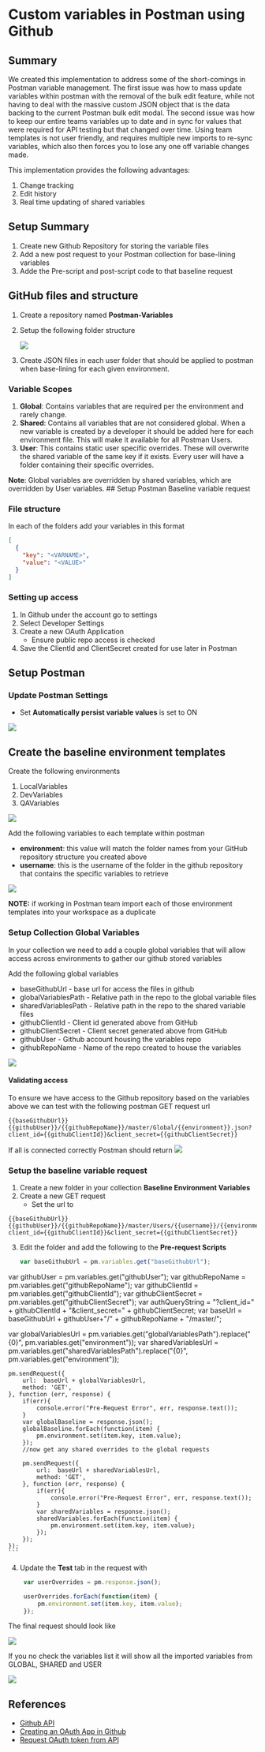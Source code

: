 # Custom variables in Postman using Github

## Summary

We created this implementation to address some of the short-comings in Postman variable management. The first issue was how to mass update variables within postman with the removal of the bulk edit feature, while not having to deal with the massive custom JSON object that is the data backing to the current Postman bulk edit modal. The second issue was how to keep our entire teams variables up to date and in sync for values that were required for API testing but that changed over time. Using team templates is not user friendly, and requires multiple new imports to re-sync variables, which also then forces you to lose any one off variable changes made.

 This implementation provides the following advantages:

  1. Change tracking
  2. Edit history
  3. Real time updating of shared variables

## Setup Summary

1. Create new Github Repository for storing the variable files
2. Add a new post request to your Postman collection for base-lining variables
3. Adde the Pre-script and post-script code to that baseline request

## GitHub files and structure

1. Create a repository named **Postman-Variables**
2. Setup the following folder structure

    [![](./documentation/PostmanGitFolders.jpg)](./documentation/PostmanGitFolders.jpg)
3. Create JSON files in each user folder that should be applied to postman when base-lining for each given environment.


### Variable Scopes

1. **Global**: Contains variables that are required per the environment and rarely change.
2. **Shared**: Contains all variables that are not considered global. When a new variable is created by a developer it should be added here for each environment file. This will make it available for all Postman Users.
3. **User**: This contains static user specific overrides. These will overwrite the shared variable of the same key if it exists. Every user will have a folder containing their specific overrides.

**Note**: Global variables are overridden by shared variables, which are overridden by User variables. ## Setup Postman Baseline variable request

### File structure

In each of the folders add your variables in this format

```JSON
[
  {
    "key": "<VARNAME>",
    "value": "<VALUE>"
  }
]
```

### Setting up access

1. In Github under the account go to settings
2. Select Developer Settings
3. Create a new OAuth Application
   - Ensure public repo access is checked
4. Save the ClientId and ClientSecret created for use later in Postman

## Setup Postman

### Update Postman Settings

- Set **Automatically persist variable values** is set to ON

[![](./documentation/PostmanSettings.jpg)](./documentation/PostmanSettings.jpg)

## Create the baseline environment templates

Create the following environments

1. LocalVariables
2. DevVariables
3. QAVariables

[![](./documentation/PostmanManageEnv.jpg)](./documentation/PostmanManageEnv.jpg)

Add the following variables to each template within postman

- **environment**: this value will match the folder names from your GitHub repository structure you created above
- **username**: this is the username of the folder in the github repository that contains the specific variables to retrieve

[![](./documentation/PostmanVariablesRequired.jpg)](./documentation/PostmanVariablesRequired.jpg)

**NOTE:** if working in Postman team import each of those environment templates into your workspace as a duplicate

### Setup Collection Global Variables

In your collection we need to add a couple global variables that will allow access across environments to gather our github stored variables

Add the following global variables

- baseGithubUrl - base url for access the files in github
- globalVariablesPath - Relative path in the repo to the global variable files
- sharedVariablesPath - Relative path in the repo to the shared variable files
- githubClientId - Client id generated above from GitHub
- githubClientSecret - Client secret generated above from GitHub
- githubUser - Github account housing the variables repo
- githubRepoName - Name of the repo created to house the variables

[![](./documentation/PostmanGlobalVars.jpg)](./documentation/PostmanGlobalVars.jpg)

#### Validating access

To ensure we have access to the Github repository based on the variables above we can test with the following postman GET request url

```TEXT
{{baseGithubUrl}}{{githubUser}}/{{githubRepoName}}/master/Global/{{environment}}.json?client_id={{githubClientId}}&client_secret={{githubClientSecret}}
```

If all is connected correctly Postman should return
[![](./documentation/PostmanTestConnection.jpg)](./documentation/PostmanTestConnection.jpg)


### Setup the baseline variable request

1. Create a new folder in your collection **Baseline Environment Variables**
2. Create a new GET request
   - Set the url to

```TEXT
{{baseGithubUrl}}{{githubUser}}/{{githubRepoName}}/master/Users/{{username}}/{{environment}}.json?client_id={{githubClientId}}&client_secret={{githubClientSecret}}
```

3. Edit the folder and add the following to the **Pre-request Scripts**

    ```JAVASCRIPT
    var baseGithubUrl = pm.variables.get("baseGithubUrl");
var githubUser = pm.variables.get("githubUser");
var githubRepoName = pm.variables.get("githubRepoName");
var githubClientId = pm.variables.get("githubClientId");
var githubClientSecret = pm.variables.get("githubClientSecret");
var authQueryString = "?client_id=" + githubClientId + "&client_secret=" + githubClientSecret;
var baseUrl = baseGithubUrl + githubUser+"/" + githubRepoName + "/master/";

var globalVariablesUrl = pm.variables.get("globalVariablesPath").replace("{0}", pm.variables.get("environment"));
var sharedVariablesUrl = pm.variables.get("sharedVariablesPath").replace("{0}", pm.variables.get("environment"));


    pm.sendRequest({
        url:  baseUrl + globalVariablesUrl,
        method: 'GET',
    }, function (err, response) {
        if(err){
            console.error("Pre-Request Error", err, response.text());
        }
        var globalBaseline = response.json();
        globalBaseline.forEach(function(item) {
            pm.environment.set(item.key, item.value);
        });
        //now get any shared overrides to the global requests

        pm.sendRequest({
            url:  baseUrl + sharedVariablesUrl,
            method: 'GET',
        }, function (err, response) {
            if(err){
                console.error("Pre-Request Error", err, response.text());
            }
            var sharedVariables = response.json();
            sharedVariables.forEach(function(item) {
                pm.environment.set(item.key, item.value);
            });
        });
    });
    ```

4. Update the **Test** tab in the request with

   ```JAVASCRIPT
    var userOverrides = pm.response.json();

    userOverrides.forEach(function(item) {
        pm.environment.set(item.key, item.value);
    });
   ```
The final request should look like

[![](./documentation/PostmanVarRequest.jpg)](./documentation/PostmanVarRequest.jpg)

If you no check the variables list it will show all the imported variables from GLOBAL, SHARED and USER

[![](./documentation/PostmanVarsSetAfterRequest.jpg)](./documentation/PostmanVarsSetAfterRequest.jpg)

## References
- [Github API](https://developer.github.com/v3/#http-verbs)
- [Creating an OAuth App in Github](https://auth0.com/docs/connections/social/github)
- [Request OAuth token from API](https://developer.github.com/apps/building-oauth-apps/authorizing-oauth-apps/)